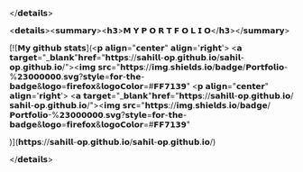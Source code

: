 </𝗱𝗲𝘁𝗮𝗶𝗹𝘀>

<𝗱𝗲𝘁𝗮𝗶𝗹𝘀><𝘀𝘂𝗺𝗺𝗮𝗿𝘆><𝗵𝟯>𝗠 𝗬 𝗣 𝗢 𝗥 𝗧 𝗙 𝗢 𝗟 𝗜 𝗢</𝗵𝟯></𝘀𝘂𝗺𝗺𝗮𝗿𝘆>

  [![𝗠𝘆 𝗴𝗶𝘁𝗵𝘂𝗯 𝘀𝘁𝗮𝘁𝘀](<𝗽 𝗮𝗹𝗶𝗴𝗻="𝗰𝗲𝗻𝘁𝗲𝗿" 𝗮𝗹𝗶𝗴𝗻='𝗿𝗶𝗴𝗵𝘁'>
  <𝗮 𝘁𝗮𝗿𝗴𝗲𝘁="_𝗯𝗹𝗮𝗻𝗸"𝗵𝗿𝗲𝗳="𝗵𝘁𝘁𝗽𝘀://𝘀𝗮𝗵𝗶𝗹𝗹-𝗼𝗽.𝗴𝗶𝘁𝗵𝘂𝗯.𝗶𝗼/𝘀𝗮𝗵𝗶𝗹-𝗼𝗽.𝗴𝗶𝘁𝗵𝘂𝗯.𝗶𝗼/"><𝗶𝗺𝗴 𝘀𝗿𝗰="𝗵𝘁𝘁𝗽𝘀://𝗶𝗺𝗴.𝘀𝗵𝗶𝗲𝗹𝗱𝘀.𝗶𝗼/𝗯𝗮𝗱𝗴𝗲/𝗣𝗼𝗿𝘁𝗳𝗼𝗹𝗶𝗼-%𝟮𝟯𝟬𝟬𝟬𝟬𝟬𝟬.𝘀𝘃𝗴?𝘀𝘁𝘆𝗹𝗲=𝗳𝗼𝗿-𝘁𝗵𝗲-𝗯𝗮𝗱𝗴𝗲&𝗹𝗼𝗴𝗼=𝗳𝗶𝗿𝗲𝗳𝗼𝘅&𝗹𝗼𝗴𝗼𝗖𝗼𝗹𝗼𝗿=#𝗙𝗙𝟳𝟭𝟯𝟵"
<𝗽 𝗮𝗹𝗶𝗴𝗻="𝗰𝗲𝗻𝘁𝗲𝗿" 𝗮𝗹𝗶𝗴𝗻='𝗿𝗶𝗴𝗵𝘁'>
  <𝗮 𝘁𝗮𝗿𝗴𝗲𝘁="_𝗯𝗹𝗮𝗻𝗸"𝗵𝗿𝗲𝗳="𝗵𝘁𝘁𝗽𝘀://𝘀𝗮𝗵𝗶𝗹𝗹-𝗼𝗽.𝗴𝗶𝘁𝗵𝘂𝗯.𝗶𝗼/𝘀𝗮𝗵𝗶𝗹-𝗼𝗽.𝗴𝗶𝘁𝗵𝘂𝗯.𝗶𝗼/"><𝗶𝗺𝗴 𝘀𝗿𝗰="𝗵𝘁𝘁𝗽𝘀://𝗶𝗺𝗴.𝘀𝗵𝗶𝗲𝗹𝗱𝘀.𝗶𝗼/𝗯𝗮𝗱𝗴𝗲/𝗣𝗼𝗿𝘁𝗳𝗼𝗹𝗶𝗼-%𝟮𝟯𝟬𝟬𝟬𝟬𝟬𝟬.𝘀𝘃𝗴?𝘀𝘁𝘆𝗹𝗲=𝗳𝗼𝗿-𝘁𝗵𝗲-𝗯𝗮𝗱𝗴𝗲&𝗹𝗼𝗴𝗼=𝗳𝗶𝗿𝗲𝗳𝗼𝘅&𝗹𝗼𝗴𝗼𝗖𝗼𝗹𝗼𝗿=#𝗙𝗙𝟳𝟭𝟯𝟵"

)](𝗵𝘁𝘁𝗽𝘀://𝘀𝗮𝗵𝗶𝗹𝗹-𝗼𝗽.𝗴𝗶𝘁𝗵𝘂𝗯.𝗶𝗼/𝘀𝗮𝗵𝗶𝗹-𝗼𝗽.𝗴𝗶𝘁𝗵𝘂𝗯.𝗶𝗼/)

</𝗱𝗲𝘁𝗮𝗶𝗹𝘀>
